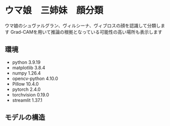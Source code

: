 # ウマ娘　三姉妹　顔分類
ウマ娘のシュヴァルグラン、ヴィルシーナ、ヴィブロスの顔を認識して分類します
Grad-CAMを用いて推論の根拠となっている可能性の高い場所も表示します

## 環境
* python 3.9.19
* matplotlib 3.8.4
* numpy 1.26.4
* opencv-python 4.10.0
* Pillow 10.4.0
* pytorch 2.4.0
* torchvision 0.19.0
* streamlit 1.37.1

## モデルの構造